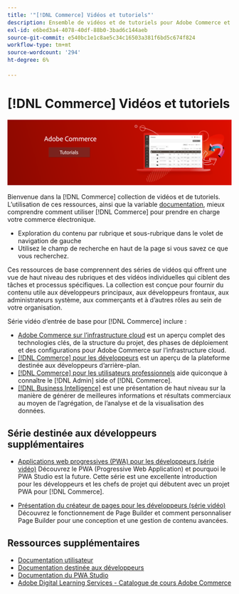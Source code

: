 ```yaml
---
title: '"[!DNL Commerce] Vidéos et tutoriels"'
description: Ensemble de vidéos et de tutoriels pour Adobe Commerce et Magento Open Source
exl-id: e6bed3a4-4078-40df-88b0-3bad6c144aeb
source-git-commit: e540bc1e1c8ae5c34c16503a381f6bd5c674f824
workflow-type: tm+mt
source-wordcount: '294'
ht-degree: 6%

---
```


# [!DNL Commerce] Vidéos et tutoriels

![](./assets/banner.png)

Bienvenue dans la [!DNL Commerce] collection de vidéos et de tutoriels. L’utilisation de ces ressources, ainsi que la variable [documentation](https://experienceleague.adobe.com/docs/commerce.html), mieux comprendre comment utiliser [!DNL Commerce] pour prendre en charge votre commerce électronique.

- Exploration du contenu par rubrique et sous-rubrique dans le volet de navigation de gauche
- Utilisez le champ de recherche en haut de la page si vous savez ce que vous recherchez.

Ces ressources de base comprennent des séries de vidéos qui offrent une vue de haut niveau des rubriques et des vidéos individuelles qui ciblent des tâches et processus spécifiques. La collection est conçue pour fournir du contenu utile aux développeurs principaux, aux développeurs frontaux, aux administrateurs système, aux commerçants et à d’autres rôles au sein de votre organisation.

Série vidéo d’entrée de base pour [!DNL Commerce] inclure :

- [Adobe Commerce sur l’infrastructure cloud](./cloud/1-overview.md) est un aperçu complet des technologies clés, de la structure du projet, des phases de déploiement et des configurations pour Adobe Commerce sur l’infrastructure cloud.
- [[!DNL Commerce] pour les développeurs](./developer/backend-1-1-overview.md) est un aperçu de la plateforme destinée aux développeurs d’arrière-plan.
- [[!DNL Commerce] pour les utilisateurs professionnels](./merchant/introduction/1-1-menus.md) aide quiconque à connaître le [!DNL Admin] side of [!DNL Commerce].
- [[!DNL Business Intelligence]](./merchant/business-intelligence/1-overview.md) est une présentation de haut niveau sur la manière de générer de meilleures informations et résultats commerciaux au moyen de l’agrégation, de l’analyse et de la visualisation des données.

## Série destinée aux développeurs supplémentaires

- [Applications web progressives (PWA) pour les développeurs (série vidéo)](./pwa/introduction/1-overview.md) Découvrez le PWA (Progressive Web Application) et pourquoi le PWA Studio est la &#x200B; future. Cette série est une excellente introduction pour les développeurs et les chefs de projet qui débutent avec un projet PWA pour [!DNL Commerce].

- [Présentation du créateur de pages pour les développeurs (série vidéo)](./developer/page-builder/1-intro-case-studies.md) Découvrez le fonctionnement de Page Builder et comment personnaliser Page Builder pour une conception et une gestion de contenu avancées.

<!--
- **[Security planning for [!DNL Commerce] (video series)](./security/summit-security/1-summit-security.md)**
    <br>
    *How the e-commerce threat landscape is changing. The importance of security for the customer running an e-commerce application and specific processes and practices for securing Magento*
-->

## Ressources supplémentaires

- [Documentation utilisateur](https://docs.magento.com/)
- [Documentation destinée aux développeurs](https://devdocs.magento.com/)
- [Documentation du PWA Studio](https://developer.adobe.com/commerce/pwa-studio/)
- [Adobe Digital Learning Services - Catalogue de cours Adobe Commerce](https://learning.adobe.com/catalog.html?solution=Adobe%20Commerce)
